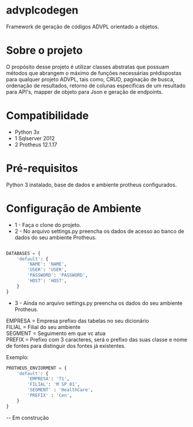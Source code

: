 # advplcodegen
Framework de geração de códigos ADVPL orientado a objetos.

# Sobre o projeto
O propósito desse projeto é utilizar classes abstratas que possuam métodos que abrangem o máximo de funções necessárias prédispostas para qualquer projeto ADVPL, tais como, CRUD, paginação de busca, ordenação de resultados, retorno de colunas especificas de um resultado para API's, mapper de objeto para Json e geração de endpoints.

# Compatibilidade

* Python 3x 
* 1 Sqlserver 2012 
* 2 Protheus 12.1.17

# Pré-requisitos

Python 3 instalado, base de dados e ambiente protheus configurados.

# Configuração de Ambiente

* 1 - Faça o clone do projeto.
* 2 - No arquivo settings.py preencha os dados de acesso ao banco de dados do seu ambiente Protheus.

```python

DATABASES = {
    'default': {
        'NAME': 'NAME',
        'USER': 'USER',
        'PASSWORD': 'PASSWORD',
        'HOST': 'HOST',
    }
}

```
* 3 - Ainda no arquivo settings.py preencha os dados do seu ambiente Protheus.

EMPRESA = Empresa prefixo das tabelas no seu dicionário</br>
FILIAL = Filial do seu ambiente</br>
SEGMENT = Seguimento em que vc atua</br>
PREFIX = Prefixo com 3 caracteres, será o prefixo das suas classe e nome de fontes para distinguir dos fontes já existentes.</br>

Exemplo:

```python
PROTHEUS_ENVIORMENT = {
    'default': {
        'EMPRESA': 'T1',
        'FILIAL': 'M SP 01',
        'SEGMENT' : 'HealthCare',
        'PREFIX' : 'Cen',
    }
}
```

-- Em construção
